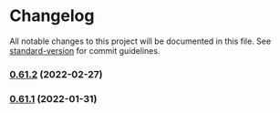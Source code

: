 # Changelog

All notable changes to this project will be documented in this file. See [standard-version](https://github.com/conventional-changelog/standard-version) for commit guidelines.

### [0.61.2](https://github.com/michchan/simply-utils/compare/v0.61.1...v0.61.2) (2022-02-27)

### [0.61.1](https://github.com/michchan/simply-utils/compare/v0.61.0...v0.61.1) (2022-01-31)
